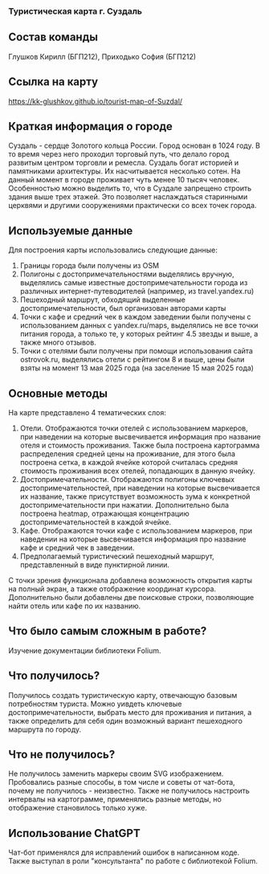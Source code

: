 ### Туристическая карта г. Суздаль
## Состав команды
Глушков Кирилл (БГП212), Приходько София (БГП212)
## Ссылка на карту
https://kk-glushkov.github.io/tourist-map-of-Suzdal/ 
## Краткая информация о городе
Суздаль - сердце Золотого кольца России. Город основан в 1024 году. В то время через него проходил торговый путь, 
что делало город развитым центром торговли и ремесла. Суздаль богат историей и памятниками архитектуры. 
Их насчитывается несколько сотен.
На данный момент в городе проживает чуть менее 10 тысяч человек. Особенностью можно выделить то, что в Суздале запрещено
строить здания выше трех этажей. Это позволяет наслаждаться старинными церквями и другими сооружениями практически со всех 
точек города.
## Используемые данные
Для построения карты использовались следующие данные: 
1. Границы города были получены из OSM
2. Полигоны с достопримечательностями выделялись вручную, выделялись самые известные достопримечательности города
из различных интернет-путеводителей (например, из travel.yandex.ru)
3. Пешеходный маршрут, обходящий выделенные достопримечательности, был организован авторами карты
4. Точки с кафе и средний чек в каждом заведении были получены с использованием данных с yandex.ru/maps, выделялись не
все точки питания города, а только те, у которых рейтинг 4.5 звезды и выше, а также много отзывов.
5. Точки с отелями были получены при помощи использования сайта ostrovok.ru, выделялись отели с рейтингом 8 и выше,
цены были взяты на момент 13 мая 2025 года (на заселение 15 мая 2025 года) 
## Основные методы
На карте представлено 4 тематических слоя:
1. Отели. Отображаются точки отелей с использованием маркеров, при наведении на которые высвечивается информация про название отеля и стоимость проживания.
Также была построена картограмма распределения средней цены на проживание, для этого была построена сетка, в каждой ячейке которой считалась средняя
стоимость проживания всех отелей, попадающих в данную ячейку.
2. Достопримечательности. Отображаются полигоны ключевых достопримечательностей, при наведении на которые высвечивается их название, также присутствует
возможность зума к конкретной достопримечательности при нажатии. Дополнительно была построена heatmap, отражающая концентрацию достопримечательностей в
каждой ячейке.
3. Кафе. Отображаются точки кафе с использованием маркеров, при наведении на которые высвечивается информация про название кафе и средний чек в заведении.
4. Предполагаемый туристический пешеходный маршрут, представленный в виде пунктирной линии.

С точки зрения функционала добавлена возможность открытия карты на полный экран, а также отображение координат курсора. Дополнительно были добавлены две
поисковые строки, позволяющие найти отель или кафе по их названию.
## Что было самым сложным в работе?
Изучение документации библиотеки Folium.
## Что получилось?
Получилось создать туристическую карту, отвечающую базовым потребностям туриста. Можно уивдеть ключевые достопримечательности, выбрать место для проживания
и питания, а также определить для себя один возможный вариант пешеходного маршрута по городу.
## Что не получилось?
Не получилось заменить маркеры своим SVG изображением. Пробовались разные способы, в том числе и советы от чат-бота, почему не получилось - неизвестно.
Также не получилось настроить интервалы на картограмме, применялись разные методы, но отображение становилось только хуже.
## Использование ChatGPT
Чат-бот применялся для исправлений ошибок в написанном коде. Также выступал в роли "консультанта" по работе с библиотекой Folium. 
